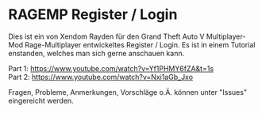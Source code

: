 # RAGEMP Register / Login

Dies ist ein von Xendom Rayden für den Grand Theft Auto V Multiplayer-Mod Rage-Multiplayer entwickeltes Register / Login. Es ist in einem Tutorial enstanden, welches man sich gerne anschauen kann.

Part 1: https://www.youtube.com/watch?v=Yf1PHMY6fZA&t=1s   
Part 2: https://www.youtube.com/watch?v=Nxi1aGb_Jxo

Fragen, Probleme, Anmerkungen, Vorschläge o.Ä. können unter "Issues" eingereicht werden.
